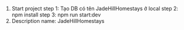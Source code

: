 1. Start project
   step 1: Tạo DB có tên JadeHillHomestays ở local
   step 2: npm install
   step 3: npm run start:dev
2. Description
    name: JadeHillHomestays
   

